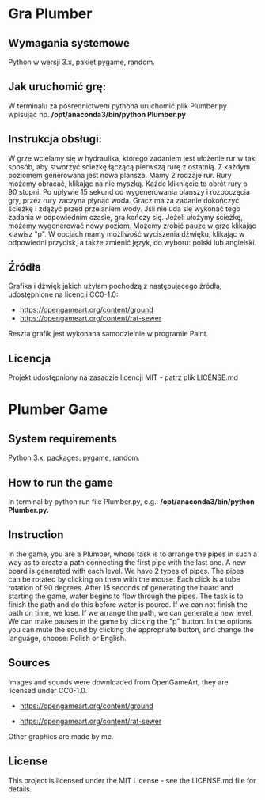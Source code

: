 
# Gra Plumber

## Wymagania systemowe
Python w wersji 3.x, pakiet pygame, random.

## Jak uruchomić grę:
W terminalu za pośrednictwem pythona uruchomić plik Plumber.py wpisując np. **/opt/anaconda3/bin/python Plumber.py**



## Instrukcja obsługi:
  W grze wcielamy się w hydraulika, którego zadaniem jest ułożenie rur w taki sposób, aby stworzyć scieżkę łączącą pierwszą rurę z ostatnią. Z każdym poziomem generowana jest nowa plansza. Mamy 2 rodzaje rur. Rury możemy obracać, klikając na nie myszką. Każde kliknięcie to obrót rury o 90 stopni. Po upływie 15 sekund od wygenerowania planszy i rozpoczęcia gry, przez rury zaczyna płynąć woda. Gracz ma za zadanie dokończyć ścieżkę i zdążyć przed przelaniem wody. Jśli nie uda się wykonać tego zadania w odpowiednim czasie, gra kończy się. Jeżeli ułożymy ścieżkę, możemy wygenerować nowy poziom.
  Możemy zrobić pauze w grze klikając klawisz "p". W opcjach mamy możliwość wyciszenia dźwięku, klikając w odpowiedni przycisk, a także zmienić język, do wyboru: polski lub angielski.
  
  
## Źródła
Grafika i dżwięk jakich użyłam pochodzą z następującego źródła, udostępnione na licencji CC0-1.0:

 *    https://opengameart.org/content/ground
 *    https://opengameart.org/content/rat-sewer
 
Reszta grafik jest wykonana samodzielnie w programie Paint.

## Licencja
Projekt udostępniony na zasadzie licencji MIT - patrz plik LICENSE.md

# Plumber Game

## System requirements
Python 3.x, packages: pygame, random.

## How to run the game
 In terminal by python run file Plumber.py, e.g.:
 **/opt/anaconda3/bin/python Plumber.py.**


## Instruction
   In the game, you are a Plumber, whose task is to arrange the pipes in such a way as to create a path connecting the first pipe with the last one. A new board is generated with each level. We have 2 types of pipes. The pipes can be rotated by clicking on them with the mouse. Each click is a tube rotation of 90 degrees. After 15 seconds of generating the board and starting the game, water begins to flow through the pipes. The task is to finish the path and do this before water is poured. If we can not finish the path on time, we lose. If we arrange the path, we can generate a new level.
  We can make pauses in the game by clicking the "p" button. In the options you can mute the sound by clicking the appropriate button, and change the language, choose: Polish or English.
  
## Sources
Images and sounds were downloaded from OpenGameArt, they are licensed under CC0-1.0.

 *   https://opengameart.org/content/ground

 *   https://opengameart.org/content/rat-sewer
 
Other graphics are made by me.

## License

This project is licensed under the MIT License - see the LICENSE.md file for details.

   

  



